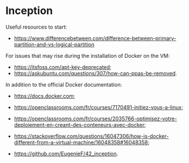 # Inception

Useful resources to start:

* <https://www.differencebetween.com/difference-between-primary-partition-and-vs-logical-partition>

For issues that may rise during the installation of Docker on the VM:
* <https://itsfoss.com/apt-key-deprecated>;
* <https://askubuntu.com/questions/307/how-can-ppas-be-removed>.

In addition to the official Docker documentation:

* <https://docs.docker.com>;
* <https://openclassrooms.com/fr/courses/7170491-initiez-vous-a-linux>;
* <https://openclassrooms.com/fr/courses/2035766-optimisez-votre-deploiement-en-creant-des-conteneurs-avec-docker>;

* <https://stackoverflow.com/questions/16047306/how-is-docker-different-from-a-virtual-machine/16048358#16048358>;
* <https://github.com/EugenieF/42_inception>.